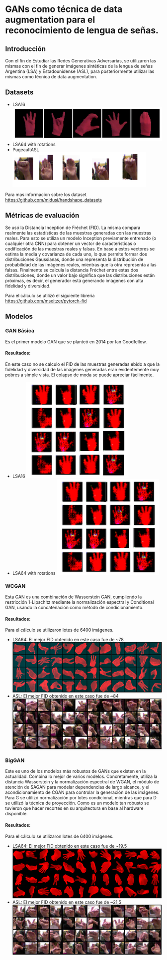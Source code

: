 # GANs como técnica de data augmentation para el reconocimiento de lengua de señas.

## Introducción

Con el fin de Estudiar las Redes Generativas Adversarias, se utilizaron las mismas con el fin de generar imágenes sintéticas de la lengua de señas Argentina (LSA) y Estadounidense (ASL), para posteriormente utilizar las mismas como técnica de data augmentation.

## Datasets
- LSA16
![alt text](https://github.com/WilliamGaggiotti/Data-augmentation-using-GANs/blob/main/Images/datasets_example/LSA_16.png)
- LSA64 with rotations
- PugeaultASL
![alt text](https://github.com/WilliamGaggiotti/Data-augmentation-using-GANs/blob/main/Images/datasets_example/ASL.png)

Para mas informacion sobre los dataset  https://github.com/midusi/handshape_datasets

## Métricas de evaluación

Se usó la Distancia Inception de Fréchet (FID). La misma compara realmente las estadísticas de las muestras generadas con las muestras reales. Para esto se utiliza un modelo Inception previamente entrenado (o cualquier otra CNN) para obtener un vector de características o codificación de las muestras reales y falsas. En base a estos vectores se estima la media y covarianza de cada uno, lo que permite formar dos distribuciones Gaussianas, donde una representa la distribución de probabilidad de las imágenes reales, mientras que la otra representa a las falsas. Finalmente se calcula la distancia Fréchet entre estas dos distribuciones, donde un valor bajo significa que las distribuciones están próximas, es decir, el generador está generando imágenes con alta fidelidad y diversidad.

Para el cálculo se utilizó el siguiente libreria https://github.com/mseitzer/pytorch-fid

## Modelos
### GAN Básica
Es el primer modelo GAN que se planteó en 2014 por Ian Goodfellow.

#### Resultados: 
En este caso no se calculo el FID de las muestras generadas ebido a que la fidelidad y diversidad de las imágenes generadas eran evidentemente muy pobres a simple vista. El colapso de moda se puede apreciar fácilmente.

- LSA16
![alt text](https://github.com/WilliamGaggiotti/Data-augmentation-using-GANs/blob/main/Images/results/cap5_BasicGAN_lsa16.png)
- LSA64 with rotations
![alt text](https://github.com/WilliamGaggiotti/Data-augmentation-using-GANs/blob/main/Images/results/cap5_BasicGAN_lsa16.png)

### WCGAN

Esta GAN es una combinación de Wasserstein GAN, cumpliendo la restricción 1-Lipschitz mediante la normalización espectral y Conditional GAN, usando la concatenación como método de condicionamiento. 

#### Resultados: 
Para el cálculo se utilizaron lotes de 6400 imágenes.
- LSA64: El mejor FID obtenido en este caso fue de ~78
![alt text](https://github.com/WilliamGaggiotti/Data-augmentation-using-GANs/blob/main/Images/results/cap5_wgan_lsa16.png)
- ASL:  El mejor FID obtenido en este caso fue de ~84
![alt text](https://github.com/WilliamGaggiotti/Data-augmentation-using-GANs/blob/main/Images/results/cap5_wgan_asl.png)

### BigGAN
Este es uno de los modelos más robustos de GANs que existen en la actualidad. Combina lo mejor de varios modelos. Concretamente, utiliza la distancia Wasserstein y la normalización espectral de WGAN, el módulo de atención de SAGAN para modelar dependencias de largo alcance, y el acondicionamiento de CGAN para controlar la generación de las imágenes. Para G se utilizó normalización por lotes condicional, mientras que para D se utilizó la técnica de proyección.
Como es un modelo tan robusto se tuvieron que hacer recortes en su arquitectura en base al hardware disponible.

#### Resultados: 
Para el cálculo se utilizaron lotes de 6400 imágenes.
- LSA64: El mejor FID obtenido en este caso fue de ~19.5
![alt text](https://github.com/WilliamGaggiotti/Data-augmentation-using-GANs/blob/main/Images/results/cap5_BigGAN_lsa16.png)
- ASL:  El mejor FID obtenido en este caso fue de ~21,5
![alt text](https://github.com/WilliamGaggiotti/Data-augmentation-using-GANs/blob/main/Images/results/cap5_BigGAN_asl.png)
